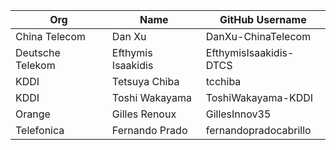 | Org                    | Name                     | GitHub Username           |
| -----------------------| -------------------------|---------------------------|
| China Telecom | Dan Xu | DanXu-ChinaTelecom |
| Deutsche Telekom | Efthymis Isaakidis | EfthymisIsaakidis-DTCS |
| KDDI | Tetsuya Chiba | tcchiba |
| KDDI | Toshi Wakayama | ToshiWakayama-KDDI |
| Orange | Gilles Renoux | GillesInnov35 |
| Telefonica | Fernando Prado | fernandopradocabrillo |
